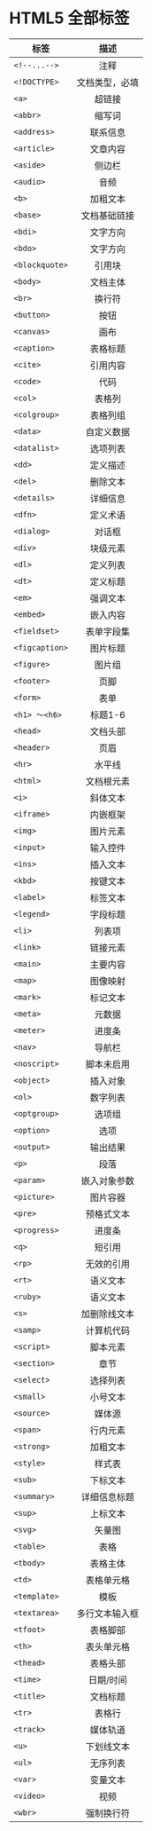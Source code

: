 
# HTML5 全部标签

| 标签             |   描述    |
|----------------|:-------:|
| `<!--...-->`	  |   注释    |
| `<!DOCTYPE>`	  | 文档类型，必填 |
| `<a>`          |   超链接   |
| `<abbr>`       |   缩写词   |
| `<address>`    |  联系信息   |
| `<article>`    |  文章内容   |
| `<aside>`      |   侧边栏   |
| `<audio>`      |   音频    |
| `<b>`          |  加粗文本   |
| `<base>`       | 文档基础链接  |
| `<bdi>`        |  文字方向   |
| `<bdo>`        |  文字方向   |
| `<blockquote>` |   引用块   |
| `<body>`       |  文档主体   |
| `<br>`         |   换行符   |
| `<button>`     |   按钮    |
| `<canvas>`     |   画布    |
| `<caption>`    |  表格标题   |
| `<cite>`       |  引用内容   |
| `<code>`       |   代码    |
| `<col>`        |   表格列   |
| `<colgroup>`   |  表格列组   |
| `<data>`       |  自定义数据  |
| `<datalist>`   |  选项列表   |
| `<dd>`         |  定义描述   |
| `<del>`        |  删除文本   |
| `<details>`    |  详细信息   |
| `<dfn>`        |  定义术语   |
| `<dialog>`     |   对话框   |
| `<div>`        |  块级元素   |
| `<dl>`         |  定义列表   |
| `<dt>`         |  定义标题   |
| `<em>`         |  强调文本   |
| `<embed>`      |  嵌入内容   |
| `<fieldset>`   |  表单字段集  |
| `<figcaption>` |  图片标题   |
| `<figure>`     |   图片组   |
| `<footer>`     |   页脚    |
| `<form>`       |   表单    |
| `<h1> ～<h6>`   |  标题1-6  |
| `<head>`       |  文档头部   |
| `<header>`     |   页眉    |
| `<hr>`         |   水平线   |
| `<html>`       |  文档根元素  |
| `<i>`          |  斜体文本   |
| `<iframe>`     |  内嵌框架   |
| `<img>`        |  图片元素   |
| `<input>`      |  输入控件   |
| `<ins>`        |  插入文本   |
| `<kbd>`        |  按键文本   |
| `<label>`      |  标签文本   |
| `<legend>`     |  字段标题   |
| `<li>`         |   列表项   |
| `<link>`       |  链接元素   |
| `<main>`       |  主要内容   |
| `<map>`        |  图像映射   |
| `<mark>`       |  标记文本   |
| `<meta>`       |   元数据   |
| `<meter>`      |   进度条   |
| `<nav>`        |   导航栏   |
| `<noscript>`   |  脚本未启用  |
| `<object>`     |  插入对象   |
| `<ol>`         |  数字列表   |
| `<optgroup>`   |   选项组   |
| `<option>`     |   选项    |
| `<output>`     |  输出结果   |
| `<p>`          |   段落    |
| `<param>`      | 嵌入对象参数  |
| `<picture>`    |  图片容器   |
| `<pre>`        |  预格式文本  |
| `<progress>`   |   进度条   |
| `<q>`          |   短引用   |
| `<rp>`         |  无效的引用  |
| `<rt>`         |  语义文本   |
| `<ruby>`       |  语义文本   |
| `<s>`          | 加删除线文本  |
| `<samp>`       |  计算机代码  |
| `<script>`     |  脚本元素   |
| `<section>`    |   章节    |
| `<select>`     |  选择列表   |
| `<small>`      |  小号文本   |
| `<source>`     |   媒体源   |
| `<span>`       |  行内元素   |
| `<strong>`     |  加粗文本   |
| `<style>`      |   样式表   |
| `<sub>`        |  下标文本   |
| `<summary>`    | 详细信息标题  |
| `<sup>`        |  上标文本   |
| `<svg>`        |   矢量图   |
| `<table>`      |   表格    |
| `<tbody>`      |  表格主体   |
| `<td>`         |  表格单元格  |
| `<template>`   |   模板    |
| `<textarea>`   | 多行文本输入框 |
| `<tfoot>`      |  表格脚部   |
| `<th>`         |  表头单元格  |
| `<thead>`      |  表格头部   |
| `<time>`       |  日期/时间  |
| `<title>`      |  文档标题   |
| `<tr>`         |   表格行   |
| `<track>`      |  媒体轨道   |
| `<u>`          |  下划线文本  |
| `<ul>`         |  无序列表   |
| `<var>`        |  变量文本   |
| `<video>`      |   视频    |
| `<wbr>`        |  强制换行符  |

